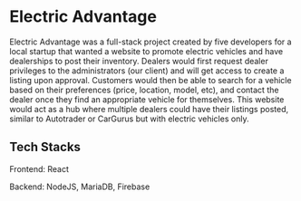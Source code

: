 # Electric Advantage

Electric Advantage was a full-stack project created by five developers for a local startup that wanted a website to promote electric vehicles and have dealerships to post their inventory. Dealers would first request dealer privileges to the administrators (our client) and will get access to create a listing upon approval. Customers would then be able to search for a vehicle based on their preferences (price, location, model, etc), and contact the dealer once they find an appropriate vehicle for themselves. This website would act as a hub where multiple dealers could have their listings posted, similar to Autotrader or CarGurus but with electric vehicles only.

## Tech Stacks
Frontend: React

Backend: NodeJS, MariaDB, Firebase
